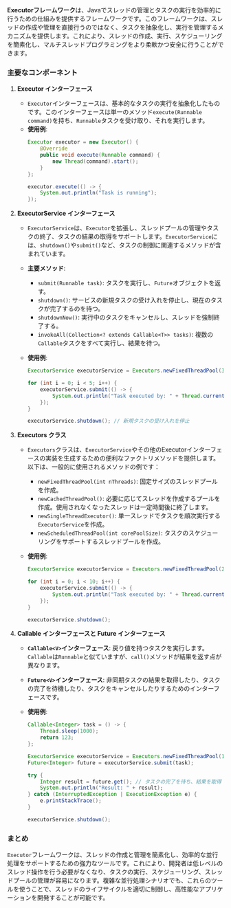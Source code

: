 **Executorフレームワーク**は、Javaでスレッドの管理とタスクの実行を効率的に行うための仕組みを提供するフレームワークです。このフレームワークは、スレッドの作成や管理を直接行うのではなく、タスクを抽象化し、実行を管理するメカニズムを提供します。これにより、スレッドの作成、実行、スケジューリングを簡素化し、マルチスレッドプログラミングをより柔軟かつ安全に行うことができます。

### 主要なコンポーネント

1. **Executor インターフェース**
    - `Executor`インターフェースは、基本的なタスクの実行を抽象化したものです。このインターフェースは単一のメソッド`execute(Runnable command)`を持ち、`Runnable`タスクを受け取り、それを実行します。
    - **使用例**:
        ```java
        Executor executor = new Executor() {
            @Override
            public void execute(Runnable command) {
                new Thread(command).start();
            }
        };

        executor.execute(() -> {
            System.out.println("Task is running");
        });
        ```

2. **ExecutorService インターフェース**
    - `ExecutorService`は、`Executor`を拡張し、スレッドプールの管理やタスクの終了、タスクの結果の取得をサポートします。`ExecutorService`には、`shutdown()`や`submit()`など、タスクの制御に関連するメソッドが含まれています。
    - **主要メソッド**:
        - `submit(Runnable task)`: タスクを実行し、`Future`オブジェクトを返す。
        - `shutdown()`: サービスの新規タスクの受け入れを停止し、現在のタスクが完了するのを待つ。
        - `shutdownNow()`: 実行中のタスクをキャンセルし、スレッドを強制終了する。
        - `invokeAll(Collection<? extends Callable<T>> tasks)`: 複数の`Callable`タスクをすべて実行し、結果を待つ。

    - **使用例**:
        ```java
        ExecutorService executorService = Executors.newFixedThreadPool(3);

        for (int i = 0; i < 5; i++) {
            executorService.submit(() -> {
                System.out.println("Task executed by: " + Thread.currentThread().getName());
            });
        }

        executorService.shutdown(); // 新規タスクの受け入れを停止
        ```

3. **Executors クラス**
    - `Executors`クラスは、`ExecutorService`やその他のExecutorインターフェースの実装を生成するための便利なファクトリメソッドを提供します。以下は、一般的に使用されるメソッドの例です：
        - `newFixedThreadPool(int nThreads)`: 固定サイズのスレッドプールを作成。
        - `newCachedThreadPool()`: 必要に応じてスレッドを作成するプールを作成。使用されなくなったスレッドは一定時間後に終了します。
        - `newSingleThreadExecutor()`: 単一スレッドでタスクを順次実行する`ExecutorService`を作成。
        - `newScheduledThreadPool(int corePoolSize)`: タスクのスケジューリングをサポートするスレッドプールを作成。

    - **使用例**:
        ```java
        ExecutorService executorService = Executors.newFixedThreadPool(2);

        for (int i = 0; i < 10; i++) {
            executorService.submit(() -> {
                System.out.println("Task executed by: " + Thread.currentThread().getName());
            });
        }

        executorService.shutdown();
        ```

4. **Callable インターフェースと Future インターフェース**
    - **`Callable<V>`インターフェース**: 戻り値を持つタスクを実行します。`Callable`は`Runnable`と似ていますが、`call()`メソッドが結果を返す点が異なります。
    - **`Future<V>`インターフェース**: 非同期タスクの結果を取得したり、タスクの完了を待機したり、タスクをキャンセルしたりするためのインターフェースです。

    - **使用例**:
        ```java
        Callable<Integer> task = () -> {
            Thread.sleep(1000);
            return 123;
        };

        ExecutorService executorService = Executors.newFixedThreadPool(1);
        Future<Integer> future = executorService.submit(task);

        try {
            Integer result = future.get(); // タスクの完了を待ち、結果を取得
            System.out.println("Result: " + result);
        } catch (InterruptedException | ExecutionException e) {
            e.printStackTrace();
        }

        executorService.shutdown();
        ```

### まとめ

`Executor`フレームワークは、スレッドの作成と管理を簡素化し、効率的な並行処理をサポートするための強力なツールです。これにより、開発者は低レベルのスレッド操作を行う必要がなくなり、タスクの実行、スケジューリング、スレッドプールの管理が容易になります。複雑な並行処理シナリオでも、これらのツールを使うことで、スレッドのライフサイクルを適切に制御し、高性能なアプリケーションを開発することが可能です。
